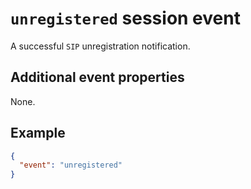 # `unregistered` session event

A successful `SIP` unregistration notification.

## Additional event properties

None.

## Example

```json
{
  "event": "unregistered"
}
```
